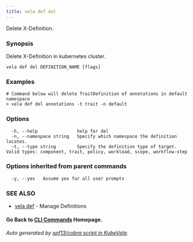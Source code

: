 ```yaml
---
title: vela def del
---
```


Delete X-Definition.

### Synopsis

Delete X-Definition in kubernetes cluster.

```
vela def del DEFINITION_NAME [flags]
```

### Examples

```
# Command below will delete TraitDefinition of annotations in default namespace
> vela def del annotations -t trait -n default
```

### Options

```
  -h, --help               help for del
  -n, --namespace string   Specify which namespace the definition locates.
  -t, --type string        Specify the definition type of target. Valid types: component, trait, policy, workload, scope, workflow-step
```

### Options inherited from parent commands

```
  -y, --yes   Assume yes for all user prompts
```

### SEE ALSO

* [vela def](vela_def)	 - Manage Definitions

#### Go Back to [CLI Commands](vela) Homepage.


###### Auto generated by [spf13/cobra script in KubeVela](https://github.com/kubevela/kubevela/tree/master/hack/docgen).
